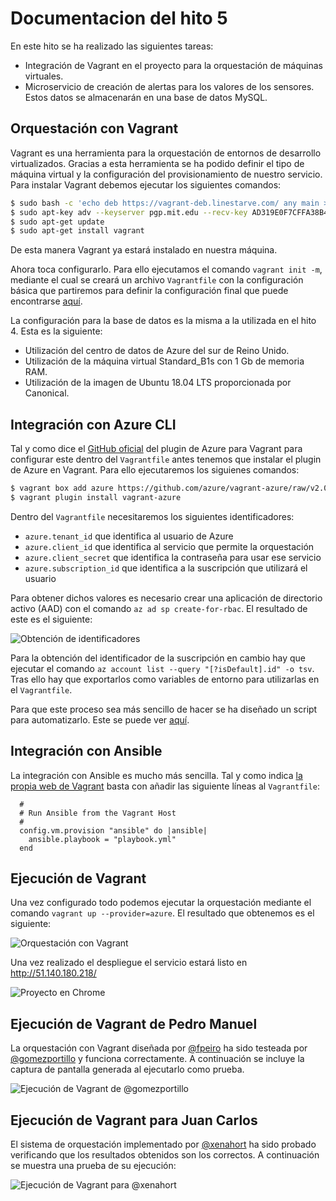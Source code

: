 # Documentacion del hito 5

En este hito se ha realizado las siguientes tareas:
* Integración de Vagrant en el proyecto para la orquestación de máquinas virtuales.
* Microservicio de creación de alertas para los valores de los sensores. Estos datos se almacenarán en una base de datos MySQL.

## Orquestación con Vagrant

Vagrant es una herramienta para la orquestación de entornos de desarrollo virtualizados. Gracias a esta herramienta se ha podido definir
el tipo de máquina virtual y la configuración del provisionamiento de nuestro servicio. Para instalar Vagrant debemos ejecutar los
siguientes comandos:

```sh
$ sudo bash -c 'echo deb https://vagrant-deb.linestarve.com/ any main > /etc/apt/sources.list.d/wolfgang42-vagrant.list'
$ sudo apt-key adv --keyserver pgp.mit.edu --recv-key AD319E0F7CFFA38B4D9F6E55CE3F3DE92099F7A4
$ sudo apt-get update
$ sudo apt-get install vagrant
```

De esta manera Vagrant ya estará instalado en nuestra máquina.

Ahora toca configurarlo. Para ello ejecutamos el comando `vagrant init -m`, mediante el cual se creará un archivo `Vagrantfile` con la
configuración básica que partiremos para definir la configuración final que puede encontrarse
[aquí](https://github.com/fpeiro/CC-proyecto/blob/master/orquestacion/Vagrantfile).

La configuración para la base de datos es la misma a la utilizada en el hito 4. Esta es la siguiente:
* Utilización del centro de datos de Azure del sur de Reino Unido.
* Utilización de la máquina virtual Standard_B1s con 1 Gb de memoria RAM.
* Utilización de la imagen de Ubuntu 18.04 LTS proporcionada por Canonical.

## Integración con Azure CLI

Tal y como dice el [GitHub oficial](https://github.com/Azure/vagrant-azure) del plugin de Azure para Vagrant para configurar este dentro
del `Vagrantfile` antes tenemos que instalar el plugin de Azure en Vagrant. Para ello ejecutaremos los siguienes comandos:

```sh
$ vagrant box add azure https://github.com/azure/vagrant-azure/raw/v2.0/dummy.box --provider azure
$ vagrant plugin install vagrant-azure
```

Dentro del `Vagrantfile` necesitaremos los siguientes identificadores:
* `azure.tenant_id` que identifica al usuario de Azure
* `azure.client_id` que identifica al servicio que permite la orquestación
* `azure.client_secret` que identifica la contraseña para usar ese servicio
* `azure.subscription_id` que identifica a la suscripción que utilizará el usuario

Para obtener dichos valores es necesario crear una aplicación de directorio activo (AAD) con el comando `az ad sp create-for-rbac`. El
resultado de este es el siguiente:

![Obtención de identificadores](https://github.com/fpeiro/CC-proyecto/blob/gh-pages/images/vagrant-params.png)

Para la obtención del identificador de la suscripción en cambio hay que ejecutar el comando
`az account list --query "[?isDefault].id" -o tsv`. Tras ello hay que exportarlos como variables de entorno para utilizarlas en el
`Vagrantfile`.

Para que este proceso sea más sencillo de hacer se ha diseñado un script para automatizarlo. Este se puede ver
[aquí](https://github.com/fpeiro/CC-proyecto/blob/master/orquestacion/configure.sh).

## Integración con Ansible

La integración con Ansible es mucho más sencilla. Tal y como indica
[la propia web de Vagrant](https://www.vagrantup.com/docs/provisioning/ansible.html) basta con añadir las siguiente líneas al
`Vagrantfile`:

```
  #
  # Run Ansible from the Vagrant Host
  #
  config.vm.provision "ansible" do |ansible|
    ansible.playbook = "playbook.yml"
  end
```

## Ejecución de Vagrant

Una vez configurado todo podemos ejecutar la orquestación mediante el comando `vagrant up --provider=azure`. El resultado que obtenemos
es el siguiente:

![Orquestación con Vagrant](https://github.com/fpeiro/CC-proyecto/blob/gh-pages/images/vagrant-deploy.png)

Una vez realizado el despliegue el servicio estará listo en http://51.140.180.218/

![Proyecto en Chrome](https://github.com/fpeiro/CC-proyecto/blob/gh-pages/images/azure-chrome3.png)

## Ejecución de Vagrant de Pedro Manuel

La orquestación con Vagrant diseñada por [@fpeiro](https://github.com/fpeiro) ha sido testeada por [@gomezportillo](https://github.com/gomezportillo) y funciona correctamente. A continuación se incluye la captura de pantalla generada al ejecutarlo como prueba.

![Ejecución de Vagrant de @gomezportillo](https://github.com/fpeiro/CC-proyecto/blob/gh-pages/images/vagrant-gomezportillo.png)

## Ejecución de Vagrant para Juan Carlos

El sistema de orquestación implementado por [@xenahort](https://github.com/xenahort) ha sido probado verificando que los resultados obtenidos son los correctos. A continuación se muestra una prueba de su ejecución:

![Ejecución de Vagrant para @xenahort](https://github.com/fpeiro/CC-proyecto/blob/gh-pages/images/vagrant-xenahort.png)

